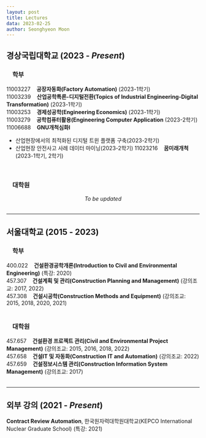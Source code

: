 ```yaml
---
layout: post
title: Lectures
data: 2023-02-25
author: Seonghyeon Moon
---
```


## 경상국립대학교 (2023 - _Present_)

### &nbsp;&nbsp;&nbsp;&nbsp;학부

11003227&nbsp;&nbsp;&nbsp;&nbsp;**공장자동화(Factory Automation)** (2023-1학기)  
11003239&nbsp;&nbsp;&nbsp;&nbsp;**산업공학특론-디지털전환(Topics of Industrial Engineering-Digital Transformation)** (2023-1학기)  
11003253&nbsp;&nbsp;&nbsp;&nbsp;**경제성공학(Engineering Economics)** (2023-1학기)  
11003279&nbsp;&nbsp;&nbsp;&nbsp;**공학컴퓨터활용(Engineering Computer Application** (2023-2학기)  
11006688&nbsp;&nbsp;&nbsp;&nbsp;**GNU개척심화I**  
- 산업현장에서의 최적화된 디지털 트윈 플랫폼 구축(2023-2학기)
- 산업현장 안전사고 사례 데이터 마이닝(2023-2학기)
11023216&nbsp;&nbsp;&nbsp;&nbsp;**꿈미래개척** (2023-1학기, 2학기)  
<br/>

### &nbsp;&nbsp;&nbsp;&nbsp;대학원

<div align='center'>
    <p></p>
    <i>To be updated</i>
</div>

<br/>

---

## 서울대학교 (2015 - 2023)

### &nbsp;&nbsp;&nbsp;&nbsp;학부

400.022&nbsp;&nbsp;&nbsp;&nbsp;**건설환경공학개론(Introduction to Civil and Environmental Engineering)** (특강: 2020)  
457.307&nbsp;&nbsp;&nbsp;&nbsp;**건설계획 및 관리(Construction Planning and Management)** (강의조교: 2017, 2022)  
457.308&nbsp;&nbsp;&nbsp;&nbsp;**건설시공학(Construction Methods and Equipment)** (강의조교: 2015, 2018, 2020, 2021)  
<br/>

### &nbsp;&nbsp;&nbsp;&nbsp;대학원

457.657&nbsp;&nbsp;&nbsp;&nbsp;**건설환경 프로젝트 관리(Civil and Environmental Project Management)** (강의조교: 2015, 2016, 2018, 2022)  
457.658&nbsp;&nbsp;&nbsp;&nbsp;**건설IT 및 자동화(Construction IT and Automation)** (강의조교: 2022)  
457.659&nbsp;&nbsp;&nbsp;&nbsp;**건설정보시스템 관리(Construction Information System Management)** (강의조교: 2017)  
<br/>

---

## 외부 강의 (2021 - _Present_)

**Contract Review Automation**, 한국원자력대학원대학교(KEPCO International Nuclear Graduate School) (특강: 2021)  